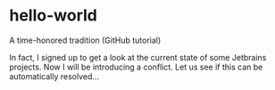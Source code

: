 # hello-world
A time-honored tradition (GitHub tutorial)

In fact, I signed up to get a look at the current state of some Jetbrains projects.
Now I will be introducing a conflict. Let us see if this can be automatically
resolved...
